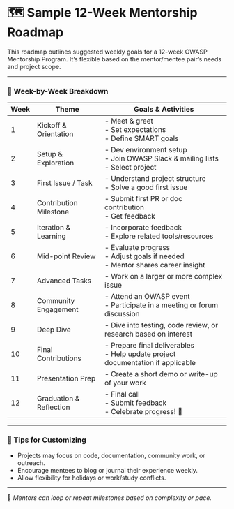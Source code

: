 # 🗺️ Sample 12-Week Mentorship Roadmap

This roadmap outlines suggested weekly goals for a 12-week OWASP Mentorship Program. It’s flexible based on the mentor/mentee pair’s needs and project scope.

---

### 📅 Week-by-Week Breakdown

| Week | Theme                        | Goals & Activities                                                                 |
|------|------------------------------|-------------------------------------------------------------------------------------|
| 1    | Kickoff & Orientation        | - Meet & greet<br>- Set expectations<br>- Define SMART goals                        |
| 2    | Setup & Exploration          | - Dev environment setup<br>- Join OWASP Slack & mailing lists<br>- Select project   |
| 3    | First Issue / Task           | - Understand project structure<br>- Solve a good first issue                        |
| 4    | Contribution Milestone       | - Submit first PR or doc contribution<br>- Get feedback                             |
| 5    | Iteration & Learning         | - Incorporate feedback<br>- Explore related tools/resources                         |
| 6    | Mid-point Review             | - Evaluate progress<br>- Adjust goals if needed<br>- Mentor shares career insight   |
| 7    | Advanced Tasks               | - Work on a larger or more complex issue                                            |
| 8    | Community Engagement         | - Attend an OWASP event<br>- Participate in a meeting or forum discussion           |
| 9    | Deep Dive                    | - Dive into testing, code review, or research based on interest                     |
| 10   | Final Contributions          | - Prepare final deliverables<br>- Help update project documentation if applicable   |
| 11   | Presentation Prep            | - Create a short demo or write-up of your work                                      |
| 12   | Graduation & Reflection      | - Final call<br>- Submit feedback<br>- Celebrate progress! 🎉                       |

---

### 🧠 Tips for Customizing

- Projects may focus on code, documentation, community work, or outreach.
- Encourage mentees to blog or journal their experience weekly.
- Allow flexibility for holidays or work/study conflicts.

---

🔁 *Mentors can loop or repeat milestones based on complexity or pace.*
